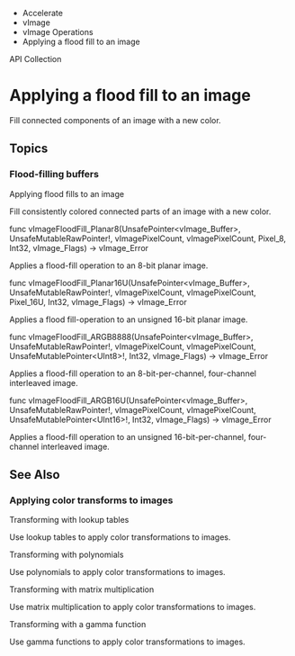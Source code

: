 

- Accelerate
- vImage
- vImage Operations
-  Applying a flood fill to an image 

API Collection

# Applying a flood fill to an image

Fill connected components of an image with a new color.

## Topics

### Flood-filling buffers

Applying flood fills to an image

Fill consistently colored connected parts of an image with a new color.

func vImageFloodFill_Planar8(UnsafePointer&lt;vImage_Buffer>, UnsafeMutableRawPointer!, vImagePixelCount, vImagePixelCount, Pixel_8, Int32, vImage_Flags) -> vImage_Error

Applies a flood-fill operation to an 8-bit planar image.

func vImageFloodFill_Planar16U(UnsafePointer&lt;vImage_Buffer>, UnsafeMutableRawPointer!, vImagePixelCount, vImagePixelCount, Pixel_16U, Int32, vImage_Flags) -> vImage_Error

Applies a flood fill-operation to an unsigned 16-bit planar image.

func vImageFloodFill_ARGB8888(UnsafePointer&lt;vImage_Buffer>, UnsafeMutableRawPointer!, vImagePixelCount, vImagePixelCount, UnsafeMutablePointer&lt;UInt8>!, Int32, vImage_Flags) -> vImage_Error

Applies a flood-fill operation to an 8-bit-per-channel, four-channel interleaved image.

func vImageFloodFill_ARGB16U(UnsafePointer&lt;vImage_Buffer>, UnsafeMutableRawPointer!, vImagePixelCount, vImagePixelCount, UnsafeMutablePointer&lt;UInt16>!, Int32, vImage_Flags) -> vImage_Error

Applies a flood-fill operation to an unsigned 16-bit-per-channel, four-channel interleaved image.

## See Also

### Applying color transforms to images

Transforming with lookup tables

Use lookup tables to apply color transformations to images.

Transforming with polynomials

Use polynomials to apply color transformations to images.

Transforming with matrix multiplication

Use matrix multiplication to apply color transformations to images.

Transforming with a gamma function

Use gamma functions to apply color transformations to images.

